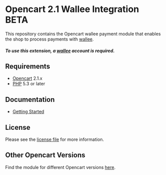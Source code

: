 # Opencart 2.1 Wallee Integration BETA
This repository contains the Opencart wallee payment module that enables the shop to process payments with [wallee](https://wallee.com/).

##### To use this extension, a [wallee](https://wallee.com/) account is required.

## Requirements

* [Opencart](https://www.opencart.com/) 2.1.x
* [PHP](http://php.net/) 5.3 or later

## Documentation

* [Getting Started](https://github.com/wallee-payment/Opencart-2.1/wiki/Getting-Started)

## License

Please see the [license file](./LICENSE) for more information.

## Other Opencart Versions

Find the module for different Opencart versions [here](https://github.com/wallee-payment/opencart).